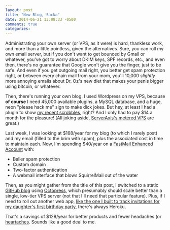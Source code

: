 ```yaml
---
layout: post
title: "New Blog, Sucka"
date: 2014-06-21 13:08:33 -0500
comments: true
categories: 
---
```

Administrating your own server (or VPS, as it were) is hard, thankless work, and more than a little pointless, given the alternatives.  Sure, you can roll my own email server, but if you don't want to get bounced by Gmail or whatever, you've got to worry about DKIM keys, SPF records, etc., and even then, there's no guarantee that Google won't give you the finger, just to be safe.  And even if you get outgoing mail right, you better get spam protection right, or between every chain mail from your mom, you'll 10,000 *slightly* more annoying emails about Dr. Oz's new diet that makes your penis bigger using bitcoin, or whatever.

Then, there's running your own blog.  I used Wordpress on my VPS, because **of course** I need 45,000 available plugins, a MySQL database, and a huge, neon "please hack me" sign to make dick jokes.  But hey, at least I had a plugin to show [my recent scrobbles](http://www.last.fm/user/thesquelched), right?  And I only had to pay $14 a month for the pleasure!  (All joking aside, [ServerAxis's metered VPS](http://serveraxis.com/vps.php) are great.)

Last week, I was looking at $168/year for my blog (to which I rarely post) and my email (filled to the brim with spam), plus the associated cost in time to maintain each.  Now, I'm spending $40/year on a [FastMail Enhanced Account](https://www.fastmail.fm/signup/personal.html) with:

- Baller spam protection
- Custom domain
- Two-factor authentication
- A webmail interface that blows SquirrelMail out of the water

Then, as you might gather from the title of this post, I switched to a static [GitHub blog](https://pages.github.com/) using [Octopress](http://octopress.org/), which presumably should scale better than a single, low-tier VPS server (not that I'll need that particular feature).  Plus, if I need to roll out another web app, [like the one I built to track invitations for my daughter's first birthday party](https://github.com/thesquelched/first_birthday), there's always Heroku.

That's a savings of $128/year for better products and fewer headaches (or [heartaches](http://heartbleed.com/).  Sounds like a good deal to me.
